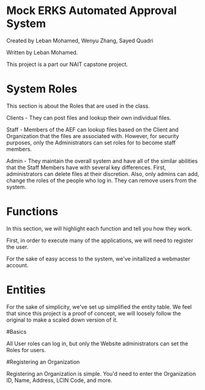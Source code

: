 # Mock ERKS Automated Approval System

Created by Leban Mohamed, Wenyu Zhang, Sayed Quadri

Written by Leban Mohamed.

This project is a part our NAIT capstone project.

# System Roles

This section is about the Roles that are used in the class. 

Clients - They can post files and lookup their own individual files.

Staff - Members of the AEF can lookup files based on the Client and Organization that the files are
associated with. However, for security purposes, only the Administrators can set roles for to become staff members.


Admin - They maintain the overall system and have all of the similar abilities that the Staff Members have
with several key differences. First, administrators can delete files at their discretion.
Also, only admins can add, change the roles of the people who log in. They can remove users from the system.

# Functions

In this section, we will highlight each function and tell you how they work.


First, in order to execute many of the applications, we will need to register the user.

For the sake of easy access to the system, we've initallized a webmaster account.

# Entities

For the sake of simplicity, we've set up simplified the entity table. We feel that since this project is
a proof of concept, we will loosely follow the original to make a scaled down version of it.

#Basics

All User roles can log in, but only the Website administrators can set the Roles for users.

#Registering an Organization

Registering an Organization is simple. You'd need to enter the Organization ID, Name, Address, LCIN Code, and more.




 

